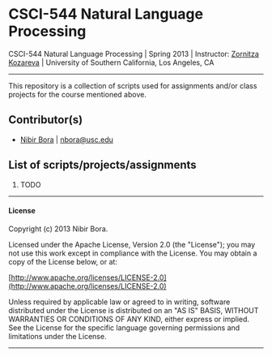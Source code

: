 # CSCI-544 Natural Language Processing


CSCI-544 Natural Language Processing
| Spring 2013
| Instructor: [Zornitza Kozareva](http://www.isi.edu/~kozareva/)
| University of Southern California, Los Angeles, CA

---

This repository is a collection of scripts used for assignments and/or class projects for the course mentioned above.

## Contributor(s)

* [Nibir Bora](http://nibir.me/) | <nbora@usc.edu>


## List of scripts/projects/assignments

1. TODO

---
#### License

Copyright (c) 2013 Nibir Bora.

Licensed under the Apache License, Version 2.0 (the "License");
you may not use this work except in compliance with the License.
You may obtain a copy of the License below, or at:

[http://www.apache.org/licenses/LICENSE-2.0](http://www.apache.org/licenses/LICENSE-2.0)

Unless required by applicable law or agreed to in writing, software
distributed under the License is distributed on an "AS IS" BASIS,
WITHOUT WARRANTIES OR CONDITIONS OF ANY KIND, either express or implied.
See the License for the specific language governing permissions and
limitations under the License.

---
	
	
